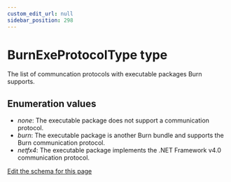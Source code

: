 ```yaml
---
custom_edit_url: null
sidebar_position: 298
---
```

# BurnExeProtocolType type
The list of communcation protocols with executable packages Burn supports.

## Enumeration values
- *none*: The executable package does not support a communication protocol.
- *burn*: The executable package is another Burn bundle and supports the Burn communication protocol.
- *netfx4*: The executable package implements the .NET Framework v4.0 communication protocol.

[Edit the schema for this page](https://github.com/wixtoolset/web/blob/master/src/xsd4/wix.xsd)